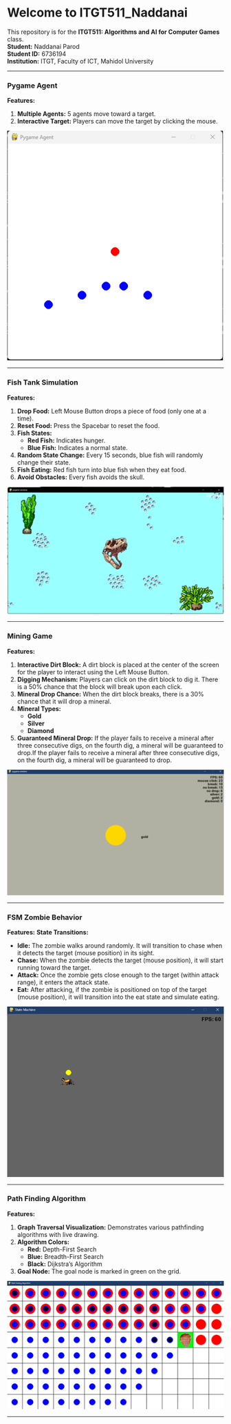# Welcome to ITGT511_Naddanai

This repository is for the **ITGT511: Algorithms and AI for Computer Games** class.  
**Student:** Naddanai Parod  
**Student ID:** 6736194  
**Institution:** ITGT, Faculty of ICT, Mahidol University

---

### Pygame Agent
**Features:**
1. **Multiple Agents:** 5 agents move toward a target.
2. **Interactive Target:** Players can move the target by clicking the mouse.

![Pygame Agent](https://github.com/naddanai55/ITGT511_Naddanai/blob/main/Pic/Pygame%20Agent.png)

---

### Fish Tank Simulation
**Features:**
1. **Drop Food:** Left Mouse Button drops a piece of food (only one at a time).
2. **Reset Food:** Press the Spacebar to reset the food.
3. **Fish States:**
   - **Red Fish:** Indicates hunger.
   - **Blue Fish:** Indicates a normal state.
4. **Random State Change:** Every 15 seconds, blue fish will randomly change their state.
5. **Fish Eating:** Red fish turn into blue fish when they eat food.
6. **Avoid Obstacles:** Every fish avoids the skull.

![Fish Tank](https://github.com/naddanai55/ITGT511_Naddanai/blob/main/Pic/fish%20tank.png)

---
### Mining Game
**Features:**
1. **Interactive Dirt Block:** A dirt block is placed at the center of the screen for the player to interact using the Left Mouse Button.
2. **Digging Mechanism:** Players can click on the dirt block to dig it. There is a 50% chance that the block will break upon each click.
3. **Mineral Drop Chance:** When the dirt block breaks, there is a 30% chance that it will drop a mineral.
4. **Mineral Types:** 
   - **Gold**
   - **Silver**
   - **Diamond**
5. **Guaranteed Mineral Drop:** If the player fails to receive a mineral after three consecutive digs, on the fourth dig, a mineral will be guaranteed to drop.If the player fails to receive a mineral after three consecutive digs, on the fourth dig, a mineral will be guaranteed to drop.

![Mining Game](https://github.com/naddanai55/ITGT511_Naddanai/blob/main/Pic/mining_game.png)

---
### FSM Zombie Behavior
**Features:**
**State Transitions:**
 - **Idle:** The zombie walks around randomly. It will transition to chase when it detects the target (mouse position) in its sight.
 - **Chase:** When the zombie detects the target (mouse position), it will start running toward the target.
 - **Attack:** Once the zombie gets close enough to the target (within attack range), it enters the attack state.
 - **Eat:** After attacking, if the zombie is positioned on top of the target (mouse position), it will transition into the eat state and simulate eating.

![Zombie Behavior](https://github.com/naddanai55/ITGT511_Naddanai/blob/main/Pic/fsm%20pic.png)

---
### Path Finding Algorithm
**Features:**
1. **Graph Traversal Visualization:** Demonstrates various pathfinding algorithms with live drawing.
2. **Algorithm Colors:**
   - **Red:** Depth-First Search
   - **Blue:** Breadth-First Search
   - **Black:** Dijkstra’s Algorithm
3. **Goal Node:** The goal node is marked in green on the grid.

![Path Finding](https://github.com/naddanai55/ITGT511_Naddanai/blob/main/Pic/path%20pic.png)

---
